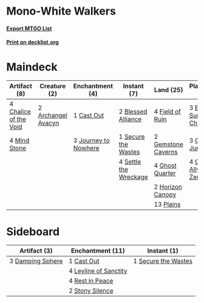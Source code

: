 # Mono-White Walkers

#### [Export MTGO List](../collection/Mono-White%20Walkers/Mono-White%20Walkers.txt)
#### [Print on decklist.org](http://decklist.org/?deckmain=2%09Archangel%20Avacyn%0A2%09Blessed%20Alliance%0A1%09Cast%20Out%0A4%09Chalice%20of%20the%20Void%0A3%09Elspeth,%20Sun's%20Champion%0A4%09Field%20of%20Ruin%0A2%09Gemstone%20Caverns%0A4%09Ghost%20Quarter%0A3%09Gideon%20Jura%0A4%09Gideon,%20Ally%20of%20Zendikar%0A2%09Horizon%20Canopy%0A3%09Journey%20to%20Nowhere%0A4%09Mind%20Stone%0A13%09Plains%0A1%09Secure%20the%20Wastes%0A4%09Settle%20the%20Wreckage%0A4%09Wrath%20of%20God&deckside=1%09Cast%20Out%0A3%09Damping%20Sphere%0A4%09Leyline%20of%20Sanctity%0A4%09Rest%20in%20Peace%0A1%09Secure%20the%20Wastes%0A2%09Stony%20Silence)
# Maindeck

|                                          Artifact (8)                                          |                                        Creature (2)                                         |                                        Enchantment (4)                                        |                                          Instant (7)                                           |                                          Land (25)                                          |                                          Planeswalker (10)                                          |                                       Sorcery (4)                                       |
|------------------------------------------------------------------------------------------------|---------------------------------------------------------------------------------------------|-----------------------------------------------------------------------------------------------|------------------------------------------------------------------------------------------------|---------------------------------------------------------------------------------------------|-----------------------------------------------------------------------------------------------------|-----------------------------------------------------------------------------------------|
|4 [Chalice of the Void](http://gatherer.wizards.com/Pages/Card/Details.aspx?multiverseid=442211)|2 [Archangel Avacyn](http://gatherer.wizards.com/Pages/Card/Details.aspx?multiverseid=409741)|1 [Cast Out](http://gatherer.wizards.com/Pages/Card/Details.aspx?multiverseid=426710)          |2 [Blessed Alliance](http://gatherer.wizards.com/Pages/Card/Details.aspx?multiverseid=414302)   |4 [Field of Ruin](http://gatherer.wizards.com/Pages/Card/Details.aspx?multiverseid=435415)   |3 [Elspeth, Sun's Champion](http://gatherer.wizards.com/Pages/Card/Details.aspx?multiverseid=394361) |4 [Wrath of God](http://gatherer.wizards.com/Pages/Card/Details.aspx?multiverseid=129808)|
|4 [Mind Stone](http://gatherer.wizards.com/Pages/Card/Details.aspx?multiverseid=135280)         |                                                                                             |3 [Journey to Nowhere](http://gatherer.wizards.com/Pages/Card/Details.aspx?multiverseid=247547)|1 [Secure the Wastes](http://gatherer.wizards.com/Pages/Card/Details.aspx?multiverseid=394683)  |2 [Gemstone Caverns](http://gatherer.wizards.com/Pages/Card/Details.aspx?multiverseid=122094)|3 [Gideon Jura](http://gatherer.wizards.com/Pages/Card/Details.aspx?multiverseid=430549)             |                                                                                         |
|                                                                                                |                                                                                             |                                                                                               |4 [Settle the Wreckage](http://gatherer.wizards.com/Pages/Card/Details.aspx?multiverseid=435186)|4 [Ghost Quarter](http://gatherer.wizards.com/Pages/Card/Details.aspx?multiverseid=389534)   |4 [Gideon, Ally of Zendikar](http://gatherer.wizards.com/Pages/Card/Details.aspx?multiverseid=401897)|                                                                                         |
|                                                                                                |                                                                                             |                                                                                               |                                                                                                |2 [Horizon Canopy](http://gatherer.wizards.com/Pages/Card/Details.aspx?multiverseid=409571)  |                                                                                                     |                                                                                         |
|                                                                                                |                                                                                             |                                                                                               |                                                                                                |13 [Plains](http://gatherer.wizards.com/Pages/Card/Details.aspx?multiverseid=439856)         |                                                                                                     |                                                                                         |


# Sideboard

|                                       Artifact (3)                                        |                                        Enchantment (11)                                        |                                         Instant (1)                                          |
|-------------------------------------------------------------------------------------------|------------------------------------------------------------------------------------------------|----------------------------------------------------------------------------------------------|
|3 [Damping Sphere](http://gatherer.wizards.com/Pages/Card/Details.aspx?multiverseid=443101)|1 [Cast Out](http://gatherer.wizards.com/Pages/Card/Details.aspx?multiverseid=426710)           |1 [Secure the Wastes](http://gatherer.wizards.com/Pages/Card/Details.aspx?multiverseid=394683)|
|                                                                                           |4 [Leyline of Sanctity](http://gatherer.wizards.com/Pages/Card/Details.aspx?multiverseid=204993)|                                                                                              |
|                                                                                           |4 [Rest in Peace](http://gatherer.wizards.com/Pages/Card/Details.aspx?multiverseid=442021)      |                                                                                              |
|                                                                                           |2 [Stony Silence](http://gatherer.wizards.com/Pages/Card/Details.aspx?multiverseid=247425)      |                                                                                              |

